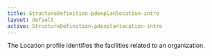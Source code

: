 ```yaml
---
title: StructureDefinition-pdexplanlocation-intro
layout: default
active: StructureDefinition-pdexplanlocation-intro
---
```


The Location profile identifies the facilities related to an organization.